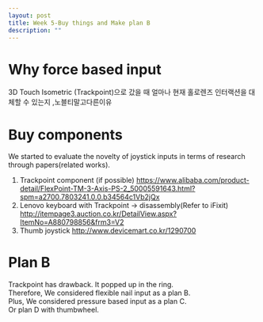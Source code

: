 ```yaml
---
layout: post
title: Week 5-Buy things and Make plan B
description: ""
---
```

# Why force based input
3D Touch
Isometric (Trackpoint)으로 갔을 때 얼마나 현재 홀로렌즈 인터랙션을 대체할 수 있는지
,노블티말고다른이유

# Buy components
We started to evaluate the novelty of joystick inputs in terms of research through papers(related works).<br>

1. Trackpoint component (if possible)
https://www.alibaba.com/product-detail/FlexPoint-TM-3-Axis-PS-2_50005591643.html?spm=a2700.7803241.0.0.b34564c1Vb2jQx
2. Lenovo keyboard with Trackpoint -> disassembly(Refer to iFixit)
http://itempage3.auction.co.kr/DetailView.aspx?ItemNo=A880798856&frm3=V2
3. Thumb joystick
http://www.devicemart.co.kr/1290700

# Plan B
Trackpoint has drawback. It popped up in the ring.<br>
Therefore, We considered flexible nail input as a plan B.<br>
Plus, We considered pressure based input as a plan C.<br>
Or plan D with thumbwheel.<br>
